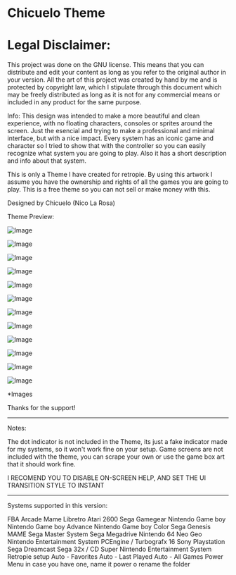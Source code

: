 # Chicuelo Theme

# Legal Disclaimer:

This project was done on the GNU license. This means that you can distribute and edit your content as long as you refer to the original author in your version.
All the art of this project was created by hand by me and is protected by copyright law, which I stipulate through this document which may be freely distributed as long as it is not for any commercial means or included in any product for the same purpose.


Info:
This design was intended to make a more beautiful and clean experience, with no floating characters, consoles or sprites around the screen.
Just the esencial and trying to make a professional and minimal interface, but with a nice impact.
Every system has an iconic game and character so I tried to show that with the controller so you can easily recognize what system you are going to play. Also it has a short description and info about that system.

This is only a Theme I have created for retropie. By using this artwork I assume you have the ownership and rights of all the games you are going to play. This is a free theme so you can not sell or make money with this.

Designed by Chicuelo (Nico La Rosa)

Theme Preview:

![Image](https://mir-s3-cdn-cf.behance.net/project_modules/max_1200/10baef56793299.5a5ccc4379b95.jpg)

![Image](https://mir-s3-cdn-cf.behance.net/project_modules/max_1200/fa411f56793299.59bc2cc71a6e8.jpg)

![Image](https://mir-s3-cdn-cf.behance.net/project_modules/max_1200/46842556793299.59bc60d711eee.jpg)

![Image](https://mir-s3-cdn-cf.behance.net/project_modules/max_1200/13526f56793299.59bc60d7112d9.jpg)

![Image](https://mir-s3-cdn-cf.behance.net/project_modules/max_1200/554a3c56793299.59bc2cc71e8fa.jpg)

![Image](https://mir-s3-cdn-cf.behance.net/project_modules/max_1200/37dbb556793299.59bc2cc71a9e3.jpg)

![Image](https://mir-s3-cdn-cf.behance.net/project_modules/max_1200/2266cc56793299.59bc60d7133b9.jpg)

![Image](https://mir-s3-cdn-cf.behance.net/project_modules/max_1200/00f5c956793299.59bc71b03266f.jpg)

![Image](https://mir-s3-cdn-cf.behance.net/project_modules/max_1200/c811db56793299.59bc71afe22ef.jpg)

![Image](https://mir-s3-cdn-cf.behance.net/project_modules/max_1200/5e512056793299.59bc6315a87d6.jpg)

![Image](https://mir-s3-cdn-cf.behance.net/project_modules/max_1200/99206456793299.59bc6315a8a85.jpg)

![Image](https://mir-s3-cdn-cf.behance.net/project_modules/max_1200/17f18c56793299.59bc6315a8e31.jpg)

*Images

Thanks for the support!


--------------------------------------------------------------------------------------------------------------

Notes:

The dot indicator is not included in the Theme, its just a fake indicator made for my systems, so it won't work fine on your setup.
Game screens are not included with the theme, you can scrape your own or use the game box art that it should work fine.

I RECOMEND YOU TO DISABLE ON-SCREEN HELP, AND SET THE UI TRANSITION STYLE TO INSTANT


--------------------------------------------------------------------------------------------------------------

Systems supported in this version:

FBA
Arcade
Mame Libretro
Atari 2600
Sega Gamegear
Nintendo Game boy
Nintendo Game boy Advance
Nintendo Game boy Color
Sega Genesis
MAME
Sega Master System
Sega Megadrive
Nintendo 64
Neo Geo
Nintendo Entertainment System 
PCEngine / Turbografx 16
Sony Playstation
Sega Dreamcast
Sega 32x / CD
Super Nintendo Entertainment System
Retropie setup
Auto - Favorites
Auto - Last Played
Auto - All Games
Power Menu in case you have one, name it power o rename the folder


